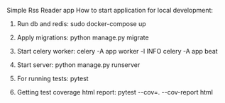 Simple Rss Reader app
How to start application for local development:

1. Run db and redis:
   sudo docker-compose up

2. Apply migrations:
   python manage.py migrate

3. Start celery worker:
   celery -A app worker -l INFO
   celery -A app beat

4. Start server:
   python manage.py runserver

5. For running tests:
   pytest

6. Getting test coverage html report:
   pytest --cov=. --cov-report html
